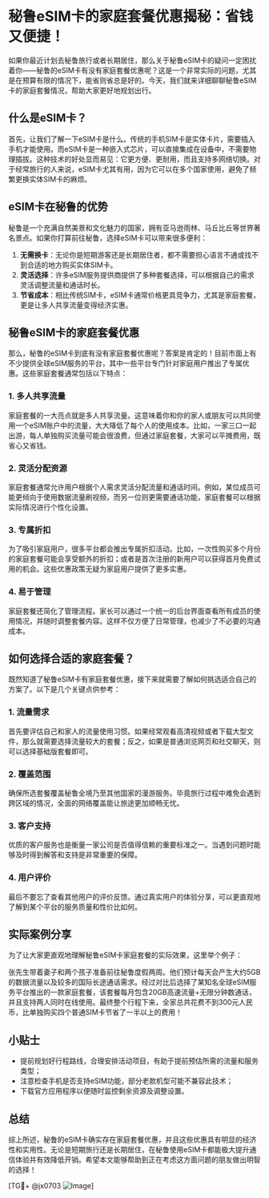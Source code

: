 # 秘鲁eSIM卡的家庭套餐优惠揭秘：省钱又便捷！

如果你最近计划去秘鲁旅行或者长期居住，那么关于秘鲁eSIM卡的疑问一定困扰着你——秘鲁的eSIM卡有没有家庭套餐优惠呢？这是一个非常实际的问题，尤其是在预算有限的情况下，能省则省总是好的。今天，我们就来详细聊聊秘鲁eSIM卡的家庭套餐情况，帮助大家更好地规划出行。

## 什么是eSIM卡？

首先，让我们了解一下eSIM卡是什么。传统的手机SIM卡是实体卡片，需要插入手机才能使用。而eSIM卡是一种嵌入式芯片，可以直接集成在设备中，不需要物理插拔。这种技术的好处显而易见：它更方便、更耐用，而且支持多网络切换。对于经常旅行的人来说，eSIM卡尤其有用，因为它可以在多个国家使用，避免了频繁更换实体SIM卡的麻烦。

## eSIM卡在秘鲁的优势

秘鲁是一个充满自然美景和文化魅力的国家，拥有亚马逊雨林、马丘比丘等世界著名景点。如果你打算前往秘鲁，选择eSIM卡可以带来很多便利：

1. **无需换卡**：无论你是短期游客还是长期居住者，都不需要担心语言不通或找不到合适的地方购买实体SIM卡。
2. **灵活选择**：许多eSIM服务提供商提供了多种套餐选择，可以根据自己的需求灵活调整流量和通话时长。
3. **节省成本**：相比传统SIM卡，eSIM卡通常价格更具竞争力，尤其是家庭套餐，更是让多人共享流量变得经济实惠。

## 秘鲁eSIM卡的家庭套餐优惠

那么，秘鲁的eSIM卡到底有没有家庭套餐优惠呢？答案是肯定的！目前市面上有不少提供全球eSIM服务的平台，其中一些平台专门针对家庭用户推出了专属优惠。这些家庭套餐通常包括以下特点：

### 1. 多人共享流量

家庭套餐的一大亮点就是多人共享流量。这意味着你和你的家人或朋友可以共同使用一个eSIM账户中的流量，大大降低了每个人的使用成本。比如，一家三口一起出游，每人单独购买流量可能会很浪费，但通过家庭套餐，大家可以平摊费用，既省心又省钱。

### 2. 灵活分配资源

家庭套餐通常允许用户根据个人需求灵活分配流量和通话时间。例如，某位成员可能更倾向于使用数据流量刷视频，而另一位则更需要通话功能，家庭套餐可以根据实际情况进行个性化设置。

### 3. 专属折扣

为了吸引家庭用户，很多平台都会推出专属折扣活动。比如，一次性购买多个月份的家庭套餐可能会享受额外的折扣；或者是首次注册的新用户可以获得首月免费试用的机会。这些优惠政策无疑为家庭用户提供了更多实惠。

### 4. 易于管理

家庭套餐还简化了管理流程。家长可以通过一个统一的后台界面查看所有成员的使用情况，并随时调整套餐内容。这样不仅方便了日常管理，也减少了不必要的沟通成本。

## 如何选择合适的家庭套餐？

既然知道了秘鲁eSIM卡有家庭套餐优惠，接下来就需要了解如何挑选适合自己的方案了。以下是几个关键点供参考：

### 1. 流量需求

首先要评估自己和家人的流量使用习惯。如果经常观看高清视频或者下载大型文件，那么就需要选择流量较大的套餐；反之，如果是普通浏览网页和社交聊天，则可以选择基础版套餐即可。

### 2. 覆盖范围

确保所选套餐覆盖秘鲁全境乃至其他国家的漫游服务。毕竟旅行过程中难免会遇到跨区域的情况，全面的网络覆盖能让旅途更加顺畅无忧。

### 3. 客户支持

优质的客户服务也是衡量一家公司是否值得信赖的重要标准之一。当遇到问题时能够及时得到解答和支持是非常重要的保障。

### 4. 用户评价

最后不要忘了查看其他用户的评价反馈。通过真实用户的体验分享，可以更直观地了解到某个平台的服务质量和性价比如何。

## 实际案例分享

为了让大家更直观地理解秘鲁eSIM卡家庭套餐的实际效果，这里举个例子：

张先生带着妻子和两个孩子准备前往秘鲁度假两周。他们预计每天会产生大约5GB的数据流量以及较多的国际长途通话需求。经过对比后选择了某知名全球eSIM服务平台推出的一款家庭套餐，该套餐每月包含20GB高速流量+无限分钟数通话，并且支持两人同时在线使用。最终整个行程下来，全家总共花费不到300元人民币，比单独购买四个普通SIM卡节省了一半以上的费用！

## 小贴士

- 提前规划好行程路线，合理安排活动项目，有助于提前预估所需的流量和服务类型；
- 注意检查手机是否支持eSIM功能，部分老款机型可能不兼容此技术；
- 下载官方应用程序以便随时监控剩余资源及调整设置。

## 总结

综上所述，秘鲁的eSIM卡确实存在家庭套餐优惠，并且这些优惠具有明显的经济性和实用性。无论是短期旅行还是长期居住，在秘鲁使用eSIM卡都能极大提升通信体验并有效降低开销。希望本文能够帮助到正在考虑这方面问题的朋友做出明智的选择！

[TG💪+ @jx0703 ![Image](https://github.com/user-attachments/assets/dbca1d08-cadb-493c-b0ec-ad6f7a83f270)]